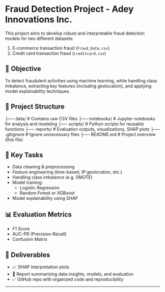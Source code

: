# Fraud Detection Project - Adey Innovations Inc.

This project aims to develop robust and interpretable fraud detection models for two different datasets:
1. E-commerce transaction fraud (`Fraud_Data.csv`)
2. Credit card transaction fraud (`creditcard.csv`)

## 🧠 Objective

To detect fraudulent activities using machine learning, while handling class imbalance, extracting key features (including geolocation), and applying model explainability techniques.

## 📁 Project Structure

├── data/ # Contains raw CSV files
├── notebooks/ # Jupyter notebooks for analysis and modeling
├── scripts/ # Python scripts for reusable functions
├── reports/ # Evaluation outputs, visualizations, SHAP plots
├── .gitignore # Ignore unnecessary files
├── README.md # Project overview (this file)



## 🔧 Key Tasks

- Data cleaning & preprocessing
- Feature engineering (time-based, IP geolocation, etc.)
- Handling class imbalance (e.g. SMOTE)
- Model training:
  - Logistic Regression
  - Random Forest or XGBoost
- Model explainability using SHAP

## 📊 Evaluation Metrics

- F1 Score
- AUC-PR (Precision-Recall)
- Confusion Matrix

## 📌 Deliverables

- 📈 SHAP interpretation plots
- 📓 Report summarizing data insights, models, and evaluation
- ✅ GitHub repo with organized code and reproducibility

---


